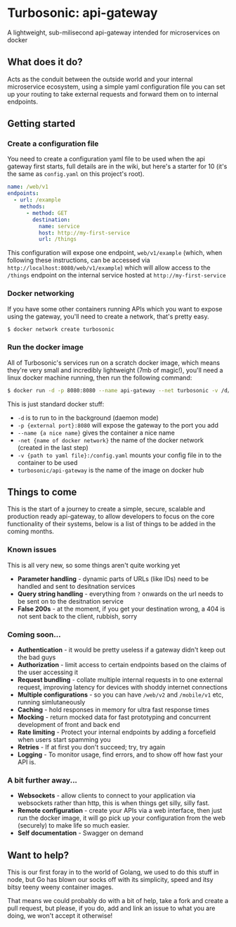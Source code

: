 # Turbosonic: api-gateway
A lightweight, sub-milisecond api-gateway intended for microservices on docker

## What does it do?
Acts as the conduit between the outside world and your internal microservice ecosystem, using a simple yaml configuration file you can set up your routing to take external requests and forward them on to internal endpoints.

## Getting started
### Create a configuration file
You need to create a configuration yaml file to be used when the api gateway first starts, full details are in the wiki, but here's a starter for 10 (it's the same as `config.yaml` on this project's root).

```yaml
name: /web/v1 
endpoints:
  - url: /example
    methods:
      - method: GET
        destination:
          name: service
          host: http://my-first-service
          url: /things
```

This configuration will expose one endpoint, `web/v1/example` (which, when following these instructions, can be accessed via `http://localhost:8080/web/v1/example`) which will allow access to the `/things` endpoint on the internal service hosted at `http://my-first-service`
### Docker networking
If you have some other containers running APIs which you want to expose using the gateway, you'll need to create a network, that's pretty easy.
```bash
$ docker network create turbosonic
```

### Run the docker image
All of Turbosonic's services run on a scratch docker image, which means they're very small and incredibly lightweight (7mb of magic!), you'll need a linux docker machine running, then run the following command:
```bash
$ docker run -d -p 8080:8080 --name api-gateway --net turbosonic -v /d/go/src/github.com/turbosonic/api-gateway/config.yaml:/config.yaml turbosonic/api-gateway
```
This is just standard docker stuff:
* `-d` is to run to in the background (daemon mode)
* `-p {external port}:8080` will expose the gateway to the port you add
* `--name {a nice name}` gives the container a nice name
* `-net {name of docker network}` the name of the docker network (created in the last step)
* `-v {path to yaml file}:/config.yaml` mounts your config file in to the container to be used
* `turbosonic/api-gateway` is the name of the image on docker hub

## Things to come
This is the start of a journey to create a simple, secure, scalable and production ready api-gateway, to allow developers to focus on the core functionality of their systems, below is a list of things to be added in the coming months.

### Known issues
This is all very new, so some things aren't quite working yet
* **Parameter handling** - dynamic parts of URLs (like IDs) need to be handled and sent to desitnation services
* **Query string handling** - everything from `?` onwards on the url needs to be sent on to the desitnation service
* **False 200s** - at the moment, if you get your destination wrong, a 404 is not sent back to the client, rubbish, sorry

### Coming soon...

* **Authentication** - it would be pretty useless if a gateway didn't keep out the bad guys
* **Authorization**  - limit access to certain endpoints based on the claims of the user accessing it
* **Request bundling** - collate multiple internal requests in to one external request, improving latency for devices with shoddy internet connections
* **Multiple configurations** - so you can have `/web/v2` and `/mobile/v1` etc, running simlutaneously
* **Caching** - hold responses in memory for ultra fast response times
* **Mocking** - return mocked data for fast prototyping and concurrent development of front and back end
* **Rate limiting** - Protect your internal endpoints by adding a forcefield when users start spamming you
* **Retries** - If at first you don't succeed; try, try again
* **Logging** - To monitor usage, find errors, and to show off how fast your API is.

### A bit further away...
* **Websockets** - allow clients to connect to your application via websockets rather than http, this is when things get silly, silly fast.
* **Remote configuration** - create your APIs via a web interface, then just run the docker image, it will go pick up your configuration from the web (securely) to make life so much easier.
* **Self documentation** - Swagger on demand

## Want to help?
This is our first foray in to the world of Golang, we used to do this stuff in node, but Go has blown our socks off with its simplicity, speed and itsy bitsy teeny weeny container images.

That means we could probably do with a bit of help, take a fork and create a pull request, but please, if you do, add and link an issue to what you are doing, we won't accept it otherwise!